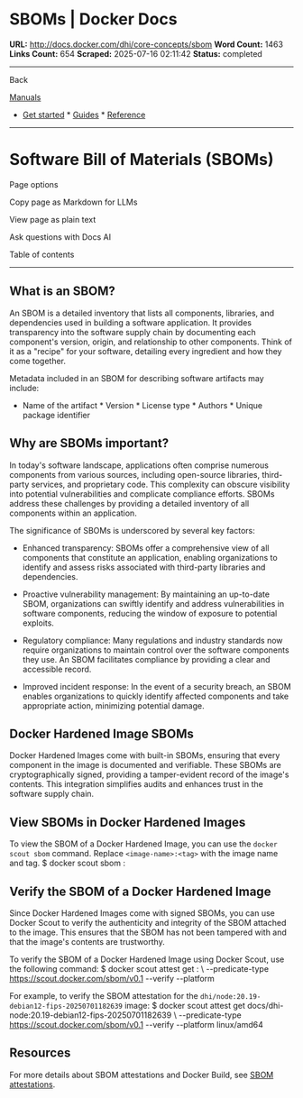 # SBOMs | Docker Docs

**URL:** http://docs.docker.com/dhi/core-concepts/sbom
**Word Count:** 1463
**Links Count:** 654
**Scraped:** 2025-07-16 02:11:42
**Status:** completed

---

Back

[Manuals](https://docs.docker.com/manuals/)

  * [Get started](http://docs.docker.com/get-started/)   * [Guides](http://docs.docker.com/guides/)   * [Reference](http://docs.docker.com/reference/)

* * *

# Software Bill of Materials \(SBOMs\)

Page options

Copy page as Markdown for LLMs

View page as plain text

Ask questions with Docs AI

Table of contents

* * *

## What is an SBOM?

An SBOM is a detailed inventory that lists all components, libraries, and dependencies used in building a software application. It provides transparency into the software supply chain by documenting each component's version, origin, and relationship to other components. Think of it as a "recipe" for your software, detailing every ingredient and how they come together.

Metadata included in an SBOM for describing software artifacts may include:

  * Name of the artifact   * Version   * License type   * Authors   * Unique package identifier

## Why are SBOMs important?

In today's software landscape, applications often comprise numerous components from various sources, including open-source libraries, third-party services, and proprietary code. This complexity can obscure visibility into potential vulnerabilities and complicate compliance efforts. SBOMs address these challenges by providing a detailed inventory of all components within an application.

The significance of SBOMs is underscored by several key factors:

  * Enhanced transparency: SBOMs offer a comprehensive view of all components that constitute an application, enabling organizations to identify and assess risks associated with third-party libraries and dependencies.

  * Proactive vulnerability management: By maintaining an up-to-date SBOM, organizations can swiftly identify and address vulnerabilities in software components, reducing the window of exposure to potential exploits.

  * Regulatory compliance: Many regulations and industry standards now require organizations to maintain control over the software components they use. An SBOM facilitates compliance by providing a clear and accessible record.

  * Improved incident response: In the event of a security breach, an SBOM enables organizations to quickly identify affected components and take appropriate action, minimizing potential damage.

## Docker Hardened Image SBOMs

Docker Hardened Images come with built-in SBOMs, ensuring that every component in the image is documented and verifiable. These SBOMs are cryptographically signed, providing a tamper-evident record of the image's contents. This integration simplifies audits and enhances trust in the software supply chain.

## View SBOMs in Docker Hardened Images

To view the SBOM of a Docker Hardened Image, you can use the `docker scout sbom` command. Replace `<image-name>:<tag>` with the image name and tag.               $ docker scout sbom <image-name>:<tag>     

## Verify the SBOM of a Docker Hardened Image

Since Docker Hardened Images come with signed SBOMs, you can use Docker Scout to verify the authenticity and integrity of the SBOM attached to the image. This ensures that the SBOM has not been tampered with and that the image's contents are trustworthy.

To verify the SBOM of a Docker Hardened Image using Docker Scout, use the following command:               $ docker scout attest get <image-name>:<tag> \        --predicate-type https://scout.docker.com/sbom/v0.1 --verify --platform <platform>     

For example, to verify the SBOM attestation for the `dhi/node:20.19-debian12-fips-20250701182639` image:               $ docker scout attest get docs/dhi-node:20.19-debian12-fips-20250701182639 \        --predicate-type https://scout.docker.com/sbom/v0.1 --verify --platform linux/amd64     

## Resources

For more details about SBOM attestations and Docker Build, see [SBOM attestations](http://docs.docker.com/build/metadata/attestations/sbom/).
